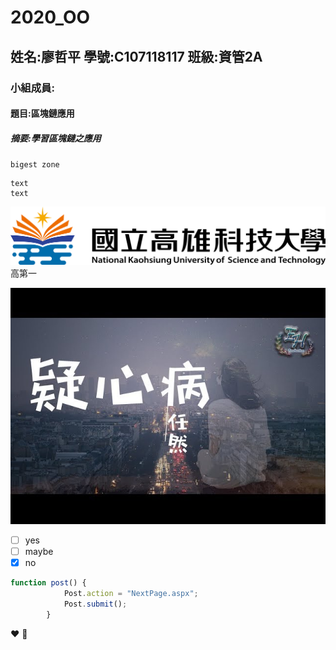 # 2020_OO
## 姓名:廖哲平 學號:C107118117 班級:資管2A
### 小組成員:
#### 題目:區塊鏈應用
##### 摘要:學習區塊鏈之應用


`bigest zone`

```
text
text
```

![NKUST](nkust.png)高第一

[![Everything Is AWESOME](thumbnail_640X480.jpg)](https://www.youtube.com/watch?v=YkLyTXJYwgI&ab_channel=EHPMusicChannel "音樂 ")



- [ ] yes
- [ ] maybe
- [X] no

```javascript
function post() {
			Post.action = "NextPage.aspx";
			Post.submit();
		} 
```
:heart:
:lips:
